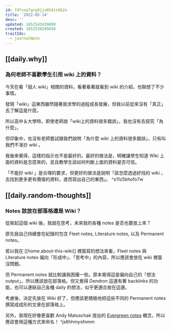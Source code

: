 ```yaml
---
id: f4fvxp7grg9jjo654zzkb2o
title: '2022-05-14'
desc: ''
updated: 1652543439899
created: 1652530299450
traitIds:
  - journalNote
---
```



## [[daily.why]]

### 為何老師不喜歡學生引用 wiki 上的資料？

今天在看「個人 wiki」相關的資料，看著看著就看到 wiki 的介紹，也聯想了不少事情。

發現「wiki」這東西雖然隨著我求學的過程成長發展，但我以前從來沒有「真正」去了解這是什麼。

所以高中＆大學時，即使老師說「wiki上的資料很多錯誤」，我也沒有去探究「為什麼」。

但印象中，也沒有老師嘗試跟我們說明「為什麼 wiki 上的資料很多錯誤」，只有叫我們不准抄 wiki 。

我後來覺得，這樣的指示也不是最好的，最好的做法是，明確讓學生知道 Wiki 上面的資料是怎麼來的，並且教學生該如何判斷上面的資料是否可信。

「不能抄 wiki 」是合理的要求，但更好的做法是說明「該怎麼透過好找的 wiki ，去找到更多更有價值的資料，進而寫出自己的東西」。 ^s11z5bhofo7w

## [[daily.random-thoughts]]

### Notes 該放在部落格還是 Wiki？

從架起這個 wiki 後，我就在思考，未來我的各種 notes 是否也要放上來？

原先我自己持續會在紀錄的包含 Fleet notes, Literature notes, 以及 Permanent notes。

若以我在 [[home.about-this-wiki]] 裡面寫的想法來看，Fleet notes 與 Literature notes 偏向「形成中」、「思考中」的內容，所以應該會放在 wiki 裡面沒問題。

但 Permanent notes 就比較讓我困擾一些。原本覺得這是偏向自己的「想法 output」，所以應該放在部落格。但又覺得 Dendron 這邊有著 backlinks 的功能，也可以連結自己各種 daily 的想法，似乎更適合放在這邊。

考慮後，決定先放在 Wiki 好了，但應該更積極地把這些不同的 Permanent notes 撰寫成成形的文章在部落格上。

另外，我現在好像更喜歡 Andy Matuschak 提出的 [Evergreen notes](https://notes.andymatuschak.org/Evergreen_notes) 概念，所以應該會用這種方式來命名！ ^js6hhmysfnmm